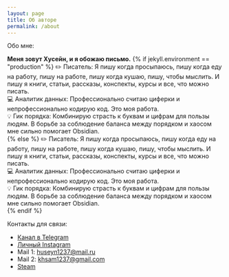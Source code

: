 ```yaml
---
layout: page
title: Об авторе
permalink: /about
---
```


Обо мне:

<strong>Меня зовут Хусейн, и я обожаю письмо.</strong>
{% if jekyll.environment == "production" %}
✏️ Писатель: Я пишу когда просыпаюсь, пишу когда еду на работу, пишу на работе, пишу когда кушаю, пишу, чтобы мыслить. И пишу я книги, статьи, рассказы, конспекты, курсы и все, что можно писать.<br>
💻 Аналитик данных: Профессионально считаю циферки и непрофессионально кодирую код. Это моя работа. <br>
💡 Гик порядка: Комбинирую страсть к буквам и цифрам для пользы людям. В борьбе за соблюдение баланса между порядком и хаосом мне сильно помогает Obsidian.<br>
{% else %}
✏️ Писатель: Я пишу когда просыпаюсь, пишу когда еду на работу, пишу на работе, пишу когда кушаю, пишу, чтобы мыслить. И пишу я книги, статьи, рассказы, конспекты, курсы и все, что можно писать.<br>
💻 Аналитик данных: Профессионально считаю циферки и непрофессионально кодирую код. Это моя работа. <br>
💡 Гик порядка: Комбинирую страсть к буквам и цифрам для пользы людям. В борьбе за соблюдение баланса между порядком и хаосом мне сильно помогает Obsidian.<br>
{% endif %}

Контакты для связи:
- [Канал в Telegram](https://t.me/Khuseynx)
- [Личный Instagram](https://www.instagram.com/khuseynx)
- Mail 1: huseyn1237@mail.ru
- Mail 2: khsam1237@gmail.com
- [Steam](https://steamcommunity.com/id/khuseynX/)
